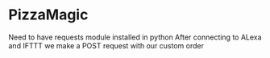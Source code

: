 # PizzaMagic

Need to have requests module installed in python
After connecting to ALexa and IFTTT we make a POST request with our custom order

